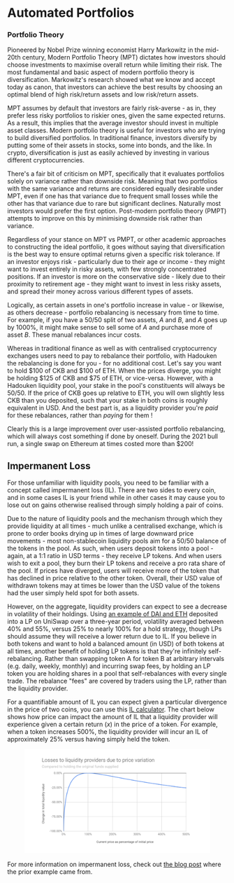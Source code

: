 # Automated Portfolios

### **Portfolio Theory**

Pioneered by Nobel Prize winning economist Harry Markowitz in the mid-20th century, Modern Portfolio Theory (MPT) dictates how investors should choose investments to maximise overall return while limiting their risk. The most fundamental and basic aspect of modern portfolio theory is diversification. Markowitz's research showed what we know and accept today as canon, that investors can achieve the best results by choosing an optimal blend of high risk/return assets and low risk/return assets.

MPT assumes by default that investors are fairly risk-averse - as in, they prefer less risky portfolios to riskier ones, given the same expected returns. As a result, this implies that the average investor should invest in multiple asset classes. Modern portfolio theory is useful for investors who are trying to build diversified portfolios. In traditional finance, investors diversify by putting some of their assets in stocks, some into bonds, and the like. In crypto, diversification is just as easily achieved by investing in various different cryptocurrencies.

There's a fair bit of criticism on MPT, specifically that it evaluates portfolios solely on variance rather than downside risk. Meaning that two portfolios with the same variance and returns are considered equally desirable under MPT, even if one has that variance due to frequent small losses while the other has that variance due to rare but significant declines. Naturally most investors would prefer the first option. Post-modern portfolio theory (PMPT) attempts to improve on this by minimising downside risk rather than variance.

Regardless of your stance on MPT vs PMPT, or other academic approaches to constructing the ideal portfolio, it goes without saying that diversification is the best way to ensure optimal returns given a specific risk tolerance. If an investor enjoys risk - particularly due to their age or income - they might want to invest entirely in risky assets, with few strongly concentrated positions. If an investor is more on the conservative side - likely due to their proximity to retirement age - they might want to invest in less risky assets, and spread their money across various different types of assets.

Logically, as certain assets in one's portfolio increase in value - or likewise, as others decrease - portfolio rebalancing is necessary from time to time. For example, if you have a 50/50 split of two assets, _A_ and _B_, and _A_ goes up by 1000%, it might make sense to sell some of _A_ and purchase more of asset _B_. These manual rebalances incur costs.

Whereas in traditional finance as well as with centralised cryptocurrency exchanges users need to pay to rebalance their portfolio, with Hadouken the rebalancing is done for you - for no additional cost. Let's say you want to hold $100 of CKB and $100 of ETH. When the prices diverge, you might be holding $125 of CKB and $75 of ETH, or vice-versa. However, with a Hadouken liquidity pool, your stake in the pool's constituents will always be 50/50. If the price of CKB goes up relative to ETH, you will own slightly less CKB than you deposited, such that your stake in both coins is roughly equivalent in USD. And the best part is, as a liquidity provider you're _paid_ for these rebalances, rather than _paying_ for them !

Clearly this is a large improvement over user-assisted portfolio rebalancing, which will always cost something if done by oneself. During the 2021 bull run, a single swap on Ethereum at times costed more than $200!

## Impermanent Loss

For those unfamiliar with liquidity pools, you need to be familiar with a concept called impermanent loss (IL). There are two sides to every coin, and in some cases IL is your friend while in other cases it may cause you to lose out on gains otherwise realised through simply holding a pair of coins.

Due to the nature of liquidity pools and the mechanism through which they provide liquidity at all times - much unlike a centralised exchange, which is prone to order books drying up in times of large downward price movements - most non-stablecoin liquidity pools aim for a 50/50 balance of the tokens in the pool. As such, when users deposit tokens into a pool - again, at a 1:1 ratio in USD terms - they receive LP tokens. And when users wish to exit a pool, they burn their LP tokens and receive a pro rata share of the pool. If prices have diverged, users will receive more of the token that has declined in price relative to the other token. Overall, their USD value of withdrawn tokens may at times be lower than the USD value of the tokens had the user simply held spot for both assets.

However, on the aggregate, liquidity providers can expect to see a decrease in volatility of their holdings. Using [an example of DAI and ETH](https://twitter.com/guil\_lambert/status/1412608674380632067) deposited into a LP on UniSwap over a three-year period, volatility averaged between 40% and 55%, versus 25% to nearly 100% for a hold strategy, though LPs should assume they will receive a lower return due to IL. If you believe in both tokens and want to hold a balanced amount (in USD) of both tokens at all times, another benefit of holding LP tokens is that they're infinitely self-rebalancing. Rather than swapping token A for token B at arbitrary intervals (e.g. daily, weekly, monthly) and incurring swap fees, by holding an LP token you are holding shares in a pool that self-rebalances with every single trade. The rebalance "fees" are covered by traders using the LP, rather than the liquidity provider.

For a quantifiable amount of IL you can expect given a particular divergence in the price of two coins, you can use this [IL calculator](https://dailydefi.org/tools/impermanent-loss-calculator/). The chart below shows how price can impact the amount of IL that a liquidity provider will experience given a certain return (_x_) in the price of a token. For example, when a token increases 500%, the liquidity provider will incur an IL of approximately 25% versus having simply held the token.

<figure><img src="../.gitbook/assets/image (3).png" alt=""><figcaption></figcaption></figure>

For more information on impermanent loss, check out [the blog post](automated-portfolios.md#portfolio-theory) where the prior example came from.

